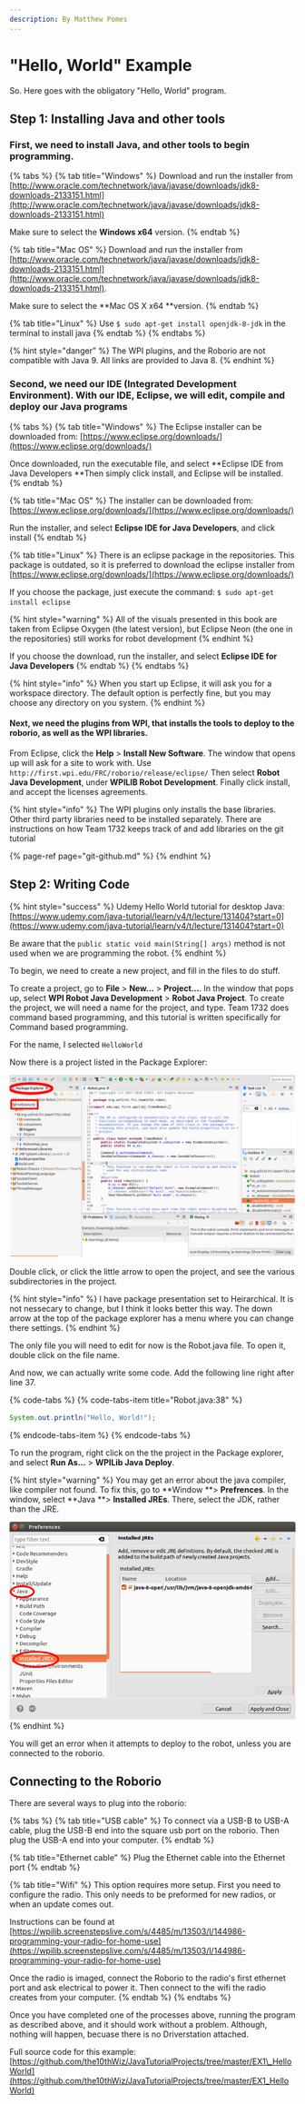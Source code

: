 ```yaml
---
description: By Matthew Pomes
---
```


# "Hello, World" Example

So. Here goes with the obligatory "Hello, World" program.

## Step 1: Installing Java and other tools

### First, we need to install Java, and other tools to begin programming.

{% tabs %}
{% tab title="Windows" %}
Download and run the installer from [http://www.oracle.com/technetwork/java/javase/downloads/jdk8-downloads-2133151.html](http://www.oracle.com/technetwork/java/javase/downloads/jdk8-downloads-2133151.html)

Make sure to select the **Windows x64** version.
{% endtab %}

{% tab title="Mac OS" %}
Download and run the installer from [http://www.oracle.com/technetwork/java/javase/downloads/jdk8-downloads-2133151.html](http://www.oracle.com/technetwork/java/javase/downloads/jdk8-downloads-2133151.html).

Make sure to select the **Mac OS X x64 **version.
{% endtab %}

{% tab title="Linux" %}
Use `$ sudo apt-get install openjdk-8-jdk` in the terminal to install java
{% endtab %}
{% endtabs %}

{% hint style="danger" %}
The WPI plugins, and the Roborio are not compatible with Java 9. All links are provided to Java 8.
{% endhint %}

### Second, we need our IDE \(Integrated Development Environment\). With our IDE, Eclipse, we will edit, compile and deploy our Java programs

{% tabs %}
{% tab title="Windows" %}
The Eclipse installer can be downloaded from: [https://www.eclipse.org/downloads/](https://www.eclipse.org/downloads/)

Once downloaded, run the executable file, and select **Eclipse IDE from Java Developers **Then simply click install, and Eclipse will be installed.
{% endtab %}

{% tab title="Mac OS" %}
The installer can be downloaded from: [https://www.eclipse.org/downloads/](https://www.eclipse.org/downloads/)

Run the installer, and select **Eclipse IDE for Java Developers**, and click install
{% endtab %}

{% tab title="Linux" %}
There is an eclipse package in the repositories. This package is outdated, so it is preferred to download the eclipse installer from [https://www.eclipse.org/downloads/](https://www.eclipse.org/downloads/)

If you choose the package, just execute the command: `$ sudo apt-get install eclipse`

{% hint style="warning" %}
All of the visuals presented in this book are taken from Eclipse Oxygen \(the latest version\), but Eclipse Neon \(the one in the repositories\) still works for robot development
{% endhint %}

If you choose the download, run the installer, and select **Eclipse IDE for Java Developers**
{% endtab %}
{% endtabs %}

{% hint style="info" %}
When you start up Eclipse, it will ask you for a workspace directory. The default option is perfectly fine, but you may choose any directory on you system.
{% endhint %}

#### Next, we need the plugins from WPI, that installs the tools to deploy to the roborio, as well as the WPI libraries.

From Eclipse, click the **Help** &gt; **Install New Software**. The window that opens up will ask for a site to work with. Use `http://first.wpi.edu/FRC/roborio/release/eclipse/` Then select **Robot Java Development**, under **WPILIB Robot Development**. Finally click install, and accept the licenses agreements.

{% hint style="info" %}
The WPI plugins only installs the base libraries. Other third party libraries need to be installed separately. There are instructions on how Team 1732 keeps track of and add libraries on the git tutorial

{% page-ref page="git-github.md" %}
{% endhint %}

## Step 2: Writing Code

{% hint style="success" %}
Udemy Hello World tutorial for desktop Java: [https://www.udemy.com/java-tutorial/learn/v4/t/lecture/131404?start=0](https://www.udemy.com/java-tutorial/learn/v4/t/lecture/131404?start=0)

Be aware that the `public static void main(String[] args)` method is not used when we are programming the robot.
{% endhint %}

To begin, we need to create a new project, and fill in the files to do stuff.

To create a project, go to **File** &gt; **New...** &gt; **Project...**. In the window that pops up, select **WPI Robot Java Development** &gt; **Robot Java Project**. To create the project, we will need a name for the project, and type. Team 1732 does command based programming, and this tutorial is written specifically for Command based programming.

For the name, I selected `HelloWorld`

Now there is a project listed in the Package Explorer:

![](.gitbook/assets/eclipsepackageexplorer.png)

Double click, or click the little arrow to open the project, and see the various subdirectories in the project. 

{% hint style="info" %}
I have package presentation set to Heirarchical. It is not nessecary to change, but I think it looks better this way. The down arrow at the top of the package explorer has a menu where you can change there settings.
{% endhint %}

The only file you will need to edit for now is the Robot.java file. To open it, double click on the file name.

And now, we can actually write some code. Add the following line right after line 37.

{% code-tabs %}
{% code-tabs-item title="Robot.java:38" %}
```java
System.out.println("Hello, World!");
```
{% endcode-tabs-item %}
{% endcode-tabs %}

To run the program, right click on the the project in the Package explorer, and select **Run As...** &gt; **WPILib Java Deploy**.

{% hint style="warning" %}
You may get an error about the java compiler, like compiler not found. To fix this, go to **Window **&gt; **Prefrences**. In the window, select **Java **&gt; **Installed JREs**. There, select the JDK, rather than the JRE.

![Prefrences Screen](.gitbook/assets/screenshot-from-2018-04-23-13-59-52.png)
{% endhint %}

You will get an error when it attempts to deploy to the robot, unless you are connected to the roborio.

## Connecting to the Roborio

There are several ways to plug into the roborio:

{% tabs %}
{% tab title="USB cable" %}
To connect via a USB-B to USB-A cable, plug the USB-B end into the square usb port on the roborio. Then plug the USB-A end into your computer.
{% endtab %}

{% tab title="Ethernet cable" %}
Plug the Ethernet cable into the Ethernet port 
{% endtab %}

{% tab title="Wifi" %}
This option requires more setup. First you need to configure the radio. This only needs to be preformed for new radios, or when an update comes out.

Instructions can be found at [https://wpilib.screenstepslive.com/s/4485/m/13503/l/144986-programming-your-radio-for-home-use](https://wpilib.screenstepslive.com/s/4485/m/13503/l/144986-programming-your-radio-for-home-use)

Once the radio is imaged, connect the Roborio to the radio's first ethernet port and ask electrical to power it. Then connect to the wifi the radio creates from your computer.
{% endtab %}
{% endtabs %}

Once you have completed one of the processes above, running the program as described above, and it should work without a problem. Although, nothing will happen, becuase there is no Driverstation attached.

Full source code for this example: [https://github.com/the10thWiz/JavaTutorialProjects/tree/master/EX1\_HelloWorld](https://github.com/the10thWiz/JavaTutorialProjects/tree/master/EX1_HelloWorld)


